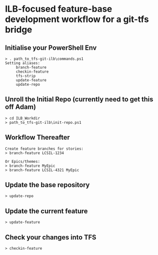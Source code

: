 ILB-focused feature-base development workflow for a git-tfs bridge
==================================================================

Initialise your PowerShell Env
------------------------------
    > . path_to_tfs-git-ilb\commands.ps1
    Setting aliases:
         branch-feature
         checkin-feature
         tfs-strip
         update-feature
         update-repo

Unroll the Initial Repo (currently need to get this off Adam)
-----------------------
    > cd ILB_Workdir
    > path_to_tfs-git-ilb\init-repo.ps1

Workflow Thereafter
-------------------
    Create feature branches for stories:
    > branch-feature LCSIL-1234

    Or Epics/themes:
    > branch-feature MyEpic
    > branch-feature LCSIL-4321 MyEpic

Update the base repository
--------------------------
    > update-repo

Update the current feature
--------------------------
    > update-feature

Check your changes into TFS
---------------------------
    > checkin-feature
